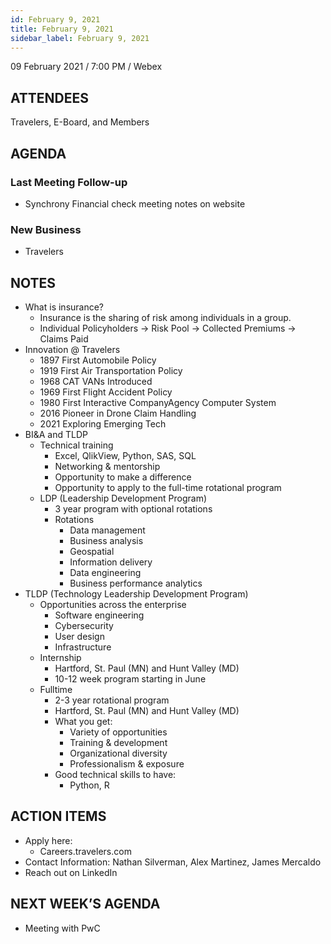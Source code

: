 ```yaml
---
id: February 9, 2021
title: February 9, 2021
sidebar_label: February 9, 2021
---
```


09 February 2021 / 7:00 PM / Webex

## ATTENDEES

Travelers, E-Board, and Members

## AGENDA

### Last Meeting Follow-up

- Synchrony Financial check meeting notes on website

### New Business

- Travelers

## NOTES

- What is insurance?
    - Insurance is the sharing of risk among individuals in a group.
    - Individual Policyholders -> Risk Pool -> Collected Premiums -> Claims Paid
- Innovation @ Travelers
    - 1897 First Automobile Policy
    - 1919 First Air Transportation Policy
    - 1968 CAT VANs Introduced
    - 1969 First Flight Accident Policy
    - 1980 First Interactive CompanyAgency Computer System
    - 2016 Pioneer in Drone Claim Handling
    - 2021 Exploring Emerging Tech
- BI&A and TLDP
    - Technical training
        - Excel, QlikView, Python, SAS, SQL
        - Networking & mentorship
        - Opportunity to make a difference
        - Opportunity to apply to the full-time rotational program
    - LDP (Leadership Development Program)
        - 3 year program with optional rotations 
        - Rotations
            - Data management
            - Business analysis
            - Geospatial
            - Information delivery
            - Data engineering
            - Business performance analytics
- TLDP (Technology Leadership Development Program)
    - Opportunities across the enterprise
        - Software engineering
        - Cybersecurity
        - User design
        - Infrastructure
    - Internship 
        - Hartford, St. Paul (MN) and Hunt Valley (MD)
        - 10-12 week program starting in June
    - Fulltime
        - 2-3 year rotational program
        - Hartford, St. Paul (MN) and Hunt Valley (MD)
        - What you get:
            - Variety of opportunities
            - Training & development
            - Organizational diversity
            - Professionalism & exposure
        - Good technical skills to have: 
            - Python, R

## ACTION ITEMS

- Apply here:
    - Careers.travelers.com
- Contact Information: Nathan Silverman, Alex Martinez, James Mercaldo
- Reach out on LinkedIn


## NEXT WEEK’S AGENDA

- Meeting with PwC
